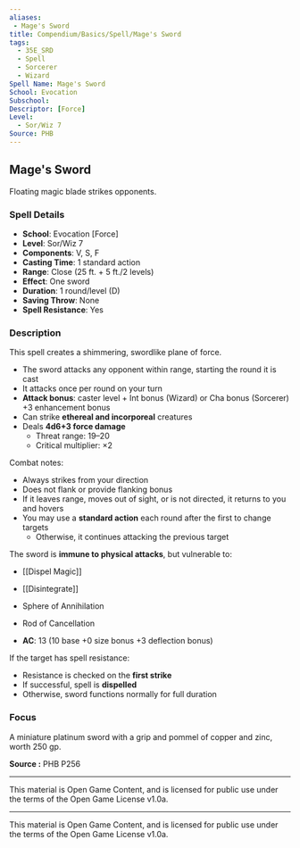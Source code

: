 ```yaml
---
aliases:
 - Mage's Sword
title: Compendium/Basics/Spell/Mage's Sword
tags:  
  - 35E_SRD  
  - Spell  
  - Sorcerer  
  - Wizard  
Spell Name: Mage's Sword
School: Evocation
Subschool: 
Descriptor: [Force]
Level:  
  - Sor/Wiz 7  
Source: PHB
---
```


## Mage's Sword

Floating magic blade strikes opponents.

### Spell Details

- **School**: Evocation [Force]  
- **Level**: Sor/Wiz 7  
- **Components**: V, S, F  
- **Casting Time**: 1 standard action  
- **Range**: Close (25 ft. + 5 ft./2 levels)  
- **Effect**: One sword  
- **Duration**: 1 round/level (D)  
- **Saving Throw**: None  
- **Spell Resistance**: Yes  

### Description

This spell creates a shimmering, swordlike plane of force.  
- The sword attacks any opponent within range, starting the round it is cast  
- It attacks once per round on your turn  
- **Attack bonus**: caster level + Int bonus (Wizard) or Cha bonus (Sorcerer) +3 enhancement bonus  
- Can strike **ethereal and incorporeal** creatures  
- Deals **4d6+3 force damage**  
  - Threat range: 19–20  
  - Critical multiplier: ×2  

Combat notes:
- Always strikes from your direction  
- Does not flank or provide flanking bonus  
- If it leaves range, moves out of sight, or is not directed, it returns to you and hovers  
- You may use a **standard action** each round after the first to change targets  
  - Otherwise, it continues attacking the previous target

The sword is **immune to physical attacks**, but vulnerable to:
- [[Dispel Magic]]  
- [[Disintegrate]]  
- Sphere of Annihilation  
- Rod of Cancellation  

- **AC**: 13 (10 base +0 size bonus +3 deflection bonus)  

If the target has spell resistance:
- Resistance is checked on the **first strike**  
- If successful, spell is **dispelled**  
- Otherwise, sword functions normally for full duration

### Focus

A miniature platinum sword with a grip and pommel of copper and zinc, worth 250 gp.


**Source :** PHB P256

---

This material is Open Game Content, and is licensed for public use under  
the terms of the Open Game License v1.0a.

---

This material is Open Game Content, and is licensed for public use under the terms of the Open Game License v1.0a.
